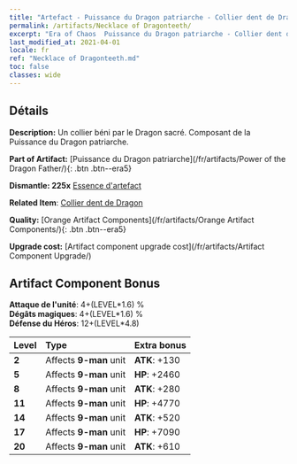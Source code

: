 ```yaml
---
title: "Artefact - Puissance du Dragon patriarche - Collier dent de Dragon"
permalink: /artifacts/Necklace of Dragonteeth/
excerpt: "Era of Chaos  Puissance du Dragon patriarche - Collier dent de Dragon. Un collier béni par le Dragon sacré. Composant de la Puissance du Dragon patriarche."
last_modified_at: 2021-04-01
locale: fr
ref: "Necklace of Dragonteeth.md"
toc: false
classes: wide
---
```




## Détails

 **Description:** Un collier béni par le Dragon sacré. Composant de la Puissance du Dragon patriarche.

 **Part of Artifact:** [Puissance du Dragon patriarche](/fr/artifacts/Power of the Dragon Father/){: .btn .btn--era5}

 **Dismantle: 225x** [Essence d'artefact](/fr/Items/con_905/)

 **Related Item**: [Collier dent de Dragon](/fr/Items/art_149/)

 **Quality:** [Orange Artifact Components](/fr/artifacts/Orange Artifact Components/){: .btn .btn--era5}

 **Upgrade cost:** [Artifact component upgrade cost](/fr/artifacts/Artifact Component Upgrade/)

## Artifact Component Bonus

  **Attaque de l'unité**: 4+(LEVEL\*1.6) %<br/>**Dégâts magiques**: 4+(LEVEL\*1.6) %<br/>**Défense du Héros**: 12+(LEVEL\*4.8)

  |  Level  | Type |    Extra bonus  | 
  |:--------|:-----|:----------------| 
  | **2** | Affects **9-man** unit | **ATK**: +130 | 
  | **5** | Affects **9-man** unit | **HP**: +2460 | 
  | **8** | Affects **9-man** unit | **ATK**: +280 | 
  | **11** | Affects **9-man** unit | **HP**: +4770 | 
  | **14** | Affects **9-man** unit | **ATK**: +520 | 
  | **17** | Affects **9-man** unit | **HP**: +7090 | 
  | **20** | Affects **9-man** unit | **ATK**: +610 | 
